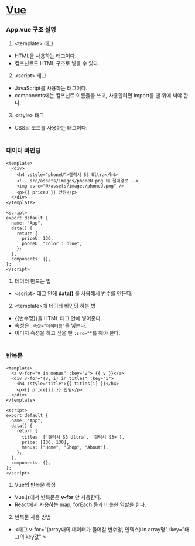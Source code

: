 # [Vue](README.md)

### **App.vue 구조 설명**

1. &#60;template&#62; 태그

- HTML을 사용하는 태그이다.
- 컴포넌트도 HTML 구조로 넣을 수 있다.

2. &#60;script&#62; 태그

- JavaScript를 사용하는 태그이다.
- components에는 컴포넌트 이름들을 쓰고, 사용할려면 import를 맨 위에 써야 한다.

3. &#60;style&#62; 태그

- CSS의 코드를 사용하는 태그이다.
  </br>
  </br>

### **데이터 바인딩**

```vue
<template>
  <div>
    <h4 :style="phoneU">갤럭시 S3 Ultra</h4>
    <!-- src/assets/images/phoneU.png 의 절대경로 -->
    <img :src="@/assets/images/phoneU.png" />
    <p>{{ priceU }} 만원</p>
  </div>
</template>

<script>
export default {
  name: "App",
  data() {
    return {
      priceU: 136,
      phoneU: "color : blue",
    };
  },
  components: {},
};
</script>
```

1. 데이터 만드는 법

- &#60;script&#62; 태그 안에 **data()** 를 사용해서 변수를 만든다.
  </br>

2. &#60;template&#62;에 데이터 바인딩 하는 법

- {{변수명}}을 HTML 태그 안에 넣어준다.
- 속성은 `:속성="데이터명"`을 넣는다.
- 이미지 속성을 하고 싶을 땐 `:src=""`를 해야 한다.
  </br>
  </br>

### **반복문**

```
<template>
  <a v-for="v in menus" :key="v"> {{ v }}</a>
  <div v-for="(v, i) in titles" :key="i">
    <h4 :style="title">{{ titles[i] }}</h4>
    <p>{{ price[i] }} 만원</p>
  </div>
</template>

<script>
export default {
  name: "App",
  data() {
    return {
      titles: ['갤럭시 S3 Ultra', '갤럭시 S3+'],
      price: [136, 130],
      menus: ["Home", "Shop", "About"],
    };
  },
  components: {},
};
</script>
```

1. Vue의 반복문 특징

- Vue.js에서 반복문은 **v-for** 만 사용한다.
- React에서 사용하는 map, forEach 등과 비슷한 역할을 한다.
  </br>

2. 반복문 사용 방법

- &#60;태그 v-for="(array내의 데이터가 들어갈 변수명, 인덱스) in array명" :key="태그의 key값" &#62;
